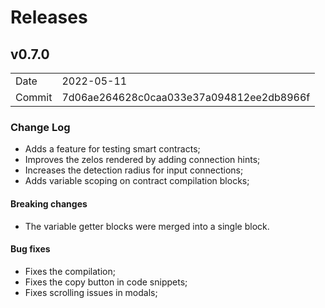 # Releases

## v0.7.0
|   |   |
|---|---|
| Date | 2022-05-11 |
| Commit  | 7d06ae264628c0caa033e37a094812ee2db8966f |

### Change Log

- Adds a feature for testing smart contracts;
- Improves the zelos rendered by adding connection hints;
- Increases the detection radius for input connections;
- Adds variable scoping on contract compilation blocks;

#### Breaking changes

- The variable getter blocks were merged into a single block.

#### Bug fixes

- Fixes the compilation;
- Fixes the copy button in code snippets;
- Fixes scrolling issues in modals;
